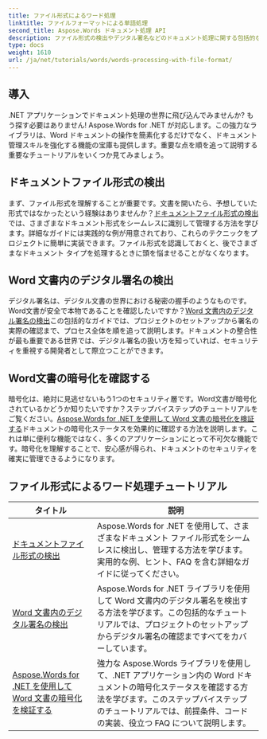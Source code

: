 ```yaml
---
title: ファイル形式によるワード処理
linktitle: ファイルフォーマットによる単語処理
second_title: Aspose.Words ドキュメント処理 API
description: ファイル形式の検出やデジタル署名などのドキュメント処理に関する包括的なチュートリアルを使用して、Aspose.Words for .NET のパワーを解き放ちます。
type: docs
weight: 1610
url: /ja/net/tutorials/words/words-processing-with-file-format/
---
```

## 導入

.NET アプリケーションでドキュメント処理の世界に飛び込んでみませんか? もう探す必要はありません! Aspose.Words for .NET が対応します。この強力なライブラリは、Word ドキュメントの操作を簡素化するだけでなく、ドキュメント管理スキルを強化する機能の宝庫も提供します。重要な点を順を追って説明する重要なチュートリアルをいくつか見てみましょう。

## ドキュメントファイル形式の検出

まず、ファイル形式を理解することが重要です。文書を開いたら、予想していた形式ではなかったという経験はありませんか？[ドキュメントファイル形式の検出](./document-file-format-detection/)では、さまざまなドキュメント形式をシームレスに識別して管理する方法を学びます。詳細なガイドには実践的な例が用意されており、これらのテクニックをプロジェクトに簡単に実装できます。ファイル形式を認識しておくと、後でさまざまなドキュメント タイプを処理するときに頭を悩ませることがなくなります。 

## Word 文書内のデジタル署名の検出

デジタル署名は、デジタル文書の世界における秘密の握手のようなものです。Word文書が安全で本物であることを確認したいですか？[Word 文書内のデジタル署名の検出](./detecting-digital-signatures/)この包括的なガイドでは、プロジェクトのセットアップから署名の実際の確認まで、プロセス全体を順を追って説明します。ドキュメントの整合性が最も重要である世界では、デジタル署名の扱い方を知っていれば、セキュリティを重視する開発者として際立つことができます。

## Word文書の暗号化を確認する

暗号化は、絶対に見逃せないもう1つのセキュリティ層です。Word文書が暗号化されているかどうか知りたいですか？ステップバイステップのチュートリアルをご覧ください。[Aspose.Words for .NET を使用して Word 文書の暗号化を検証する](./verify-word-document-encryption/)ドキュメントの暗号化ステータスを効果的に確認する方法を説明します。これは単に便利な機能ではなく、多くのアプリケーションにとって不可欠な機能です。暗号化を理解することで、安心感が得られ、ドキュメントのセキュリティを確実に管理できるようになります。

 ## ファイル形式によるワード処理チュートリアル
| タイトル | 説明 |
| --- | --- |
| [ドキュメントファイル形式の検出](./document-file-format-detection/) | Aspose.Words for .NET を使用して、さまざまなドキュメント ファイル形式をシームレスに検出し、管理する方法を学びます。実用的な例、ヒント、FAQ を含む詳細なガイドに従ってください。 |
| [Word 文書内のデジタル署名の検出](./detecting-digital-signatures/) | Aspose.Words for .NET ライブラリを使用して Word 文書内のデジタル署名を検出する方法を学びます。この包括的なチュートリアルでは、プロジェクトのセットアップからデジタル署名の確認まですべてをカバーしています。 |
| [Aspose.Words for .NET を使用して Word 文書の暗号化を検証する](./verify-word-document-encryption/) | 強力な Aspose.Words ライブラリを使用して、.NET アプリケーション内の Word ドキュメントの暗号化ステータスを確認する方法を学びます。このステップバイステップのチュートリアルでは、前提条件、コードの実装、役立つ FAQ について説明します。 |